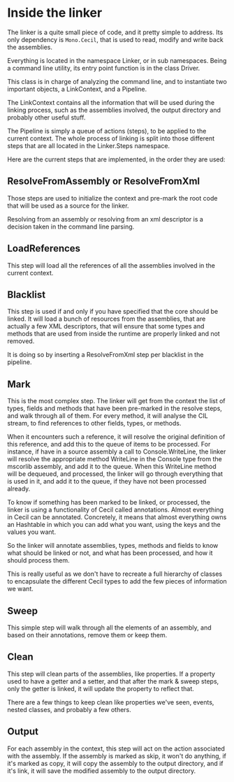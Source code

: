# Inside the linker

The linker is a quite small piece of code, and it pretty simple to address.
Its only dependency is `Mono.Cecil`, that is used to read, modify and write back
the assemblies.

Everything is located in the namespace Linker, or in sub namespaces.
Being a command line utility, its entry point function is in the class Driver.

This class is in charge of analyzing the command line, and to instantiate two
important objects, a LinkContext, and a Pipeline.

The LinkContext contains all the information that will be used during the
linking process, such as the assemblies involved, the output directory and
probably other useful stuff.

The Pipeline is simply a queue of actions (steps), to be applied to the current
context. The whole process of linking is split into those different steps
that are all located in the Linker.Steps namespace.

Here are the current steps that are implemented, in the order they are used:

## ResolveFromAssembly or ResolveFromXml

Those steps are used to initialize the context and pre-mark the root code
that will be used as a source for the linker.

Resolving from an assembly or resolving from an xml descriptor is a decision
taken in the command line parsing.

## LoadReferences

This step will load all the references of all the assemblies involved in the
current context.

## Blacklist

This step is used if and only if you have specified that the core should be
linked. It will load a bunch of resources from the assemblies, that are
actually a few XML descriptors, that will ensure that some types and methods
that are used from inside the runtime are properly linked and not removed.

It is doing so by inserting a ResolveFromXml step per blacklist in the
pipeline.

## Mark

This is the most complex step. The linker will get from the context the list
of types, fields and methods that have been pre-marked in the resolve steps,
and walk through all of them. For every method, it will analyse the CIL stream,
to find references to other fields, types, or methods.

When it encounters such a reference, it will resolve the original definition of
this reference, and add this to the queue of items to be processed. For
instance, if have in a source assembly a call to Console.WriteLine, the linker
will resolve the appropriate method WriteLine in the Console type from the
mscorlib assembly, and add it to the queue. When this WriteLine method will be
dequeued, and processed, the linker will go through everything that is used in
it, and add it to the queue, if they have not been processed already.

To know if something has been marked to be linked, or processed, the linker
is using a functionality of Cecil called annotations. Almost everything in
Cecil can be annotated. Concretely, it means that almost everything owns an
Hashtable in which you can add what you want, using the keys and the values you
want.

So the linker will annotate assemblies, types, methods and fields to know
what should be linked or not, and what has been processed, and how it should
process them.

This is really useful as we don't have to recreate a full hierarchy of classes
to encapsulate the different Cecil types to add the few pieces of information we want.

## Sweep

This simple step will walk through all the elements of an assembly, and based
on their annotations, remove them or keep them.

## Clean

This step will clean parts of the assemblies, like properties. If a property
used to have a getter and a setter, and that after the mark & sweep steps,
only the getter is linked, it will update the property to reflect that.

There are a few things to keep clean like properties we've seen, events,
nested classes, and probably a few others.

## Output

For each assembly in the context, this step will act on the action associated
with the assembly. If the assembly is marked as skip, it won't do anything,
if it's marked as copy, it will copy the assembly to the output directory,
and if it's link, it will save the modified assembly to the output directory.